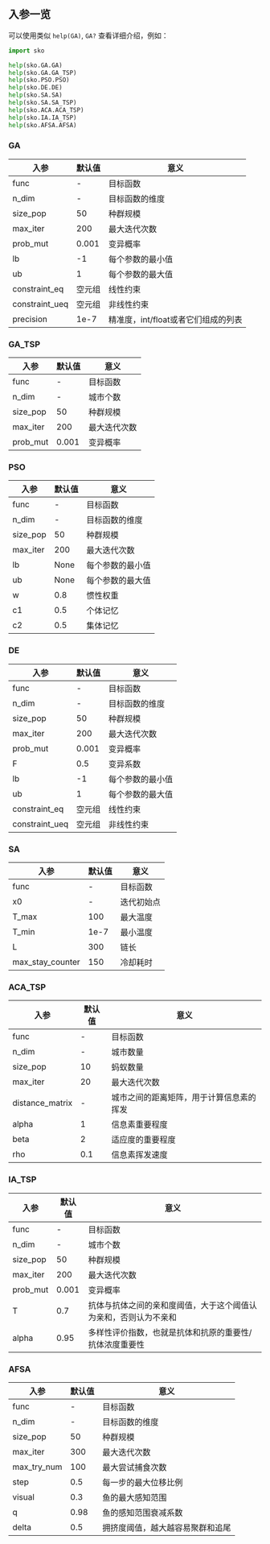 
## 入参一览

可以使用类似 `help(GA)`, `GA?` 查看详细介绍，例如：
```python
import sko

help(sko.GA.GA)
help(sko.GA.GA_TSP)
help(sko.PSO.PSO)
help(sko.DE.DE)
help(sko.SA.SA)
help(sko.SA.SA_TSP)
help(sko.ACA.ACA_TSP)
help(sko.IA.IA_TSP)
help(sko.AFSA.AFSA)
```

### GA

| 入参              | 默认值    | 意义                     |
|-----------------|--------|------------------------|
| func            | \-     | 目标函数                   |
| n\_dim          | \-     | 目标函数的维度                |
| size\_pop       | 50     | 种群规模                   |
| max\_iter       | 200    | 最大迭代次数                 |
| prob\_mut       | 0\.001 | 变异概率                   |
| lb              | \-1    | 每个参数的最小值               |
| ub              | 1      | 每个参数的最大值               |
| constraint\_eq  | 空元组    | 线性约束                   |
| constraint\_ueq | 空元组    | 非线性约束                  |
| precision       | 1e\-7  | 精准度，int/float或者它们组成的列表 |


### GA_TSP

| 入参        | 默认值    | 意义     |
|-----------|--------|--------|
| func      | \-     | 目标函数   |
| n\_dim    | \-     | 城市个数   |
| size\_pop | 50     | 种群规模   |
| max\_iter | 200    | 最大迭代次数 |
| prob\_mut | 0\.001 | 变异概率   |


### PSO

| 入参        | 默认值  | 意义       |
|-----------|------|----------|
| func      | \-   | 目标函数     |
| n\_dim    | \-   | 目标函数的维度  |
| size\_pop | 50   | 种群规模     |
| max\_iter | 200  | 最大迭代次数   |
| lb        | None | 每个参数的最小值 |
| ub        | None | 每个参数的最大值 |
| w         | 0\.8 | 惯性权重     |
| c1        | 0\.5 | 个体记忆     |
| c2        | 0\.5 | 集体记忆     |


### DE

| 入参        | 默认值    | 意义       |
|-----------|--------|----------|
| func      | \-     | 目标函数     |
| n\_dim    | \-     | 目标函数的维度  |
| size\_pop | 50     | 种群规模     |
| max\_iter | 200    | 最大迭代次数   |
| prob\_mut | 0\.001 | 变异概率     |
| F         | 0\.5   | 变异系数     |
| lb        | \-1    | 每个参数的最小值 |
| ub        | 1      | 每个参数的最大值 |
| constraint\_eq  | 空元组    | 线性约束                   |
| constraint\_ueq | 空元组    | 非线性约束                  |

### SA

| 入参                 | 默认值   | 意义    |
|--------------------|-------|-------|
| func               | \-    | 目标函数  |
| x0                 | \-    | 迭代初始点 |
| T\_max             | 100   | 最大温度  |
| T\_min             | 1e\-7 | 最小温度  |
| L                  | 300   | 链长    |
| max\_stay\_counter | 150   | 冷却耗时  |


### ACA_TSP

| 入参               | 默认值  | 意义                   |
|------------------|------|----------------------|
| func             | \-   | 目标函数                 |
| n\_dim           | \-   | 城市数量                 |
| size\_pop        | 10   | 蚂蚁数量                 |
| max\_iter        | 20   | 最大迭代次数               |
| distance\_matrix | \-   | 城市之间的距离矩阵，用于计算信息素的挥发 |
| alpha            | 1    | 信息素重要程度              |
| beta             | 2    | 适应度的重要程度             |
| rho              | 0\.1 | 信息素挥发速度              |


### IA_TSP

| 入参        | 默认值    | 意义                               |
|-----------|--------|----------------------------------|
| func      | \-     | 目标函数                             |
| n\_dim    | \-     | 城市个数                             |
| size\_pop | 50     | 种群规模                             |
| max\_iter | 200    | 最大迭代次数                           |
| prob\_mut | 0\.001 | 变异概率                             |
| T         | 0\.7   | 抗体与抗体之间的亲和度阈值，大于这个阈值认为亲和，否则认为不亲和 |
| alpha     | 0\.95  | 多样性评价指数，也就是抗体和抗原的重要性/抗体浓度重要性     |


### AFSA

| 入参            | 默认值   | 意义               |
|---------------|-------|------------------|
| func          | \-    | 目标函数             |
| n\_dim        | \-    | 目标函数的维度          |
| size\_pop     | 50    | 种群规模             |
| max\_iter     | 300   | 最大迭代次数           |
| max\_try\_num | 100   | 最大尝试捕食次数         |
| step          | 0\.5  | 每一步的最大位移比例       |
| visual        | 0\.3  | 鱼的最大感知范围         |
| q             | 0\.98 | 鱼的感知范围衰减系数       |
| delta         | 0\.5  | 拥挤度阈值，越大越容易聚群和追尾 |
